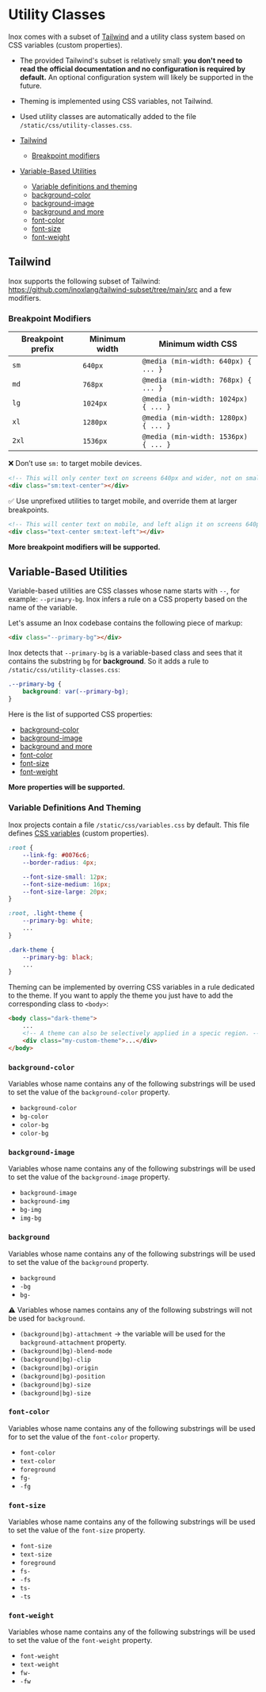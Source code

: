 # Utility Classes

Inox comes with a subset of [Tailwind](https://tailwindcss.com/) and a utility class system based on CSS variables (custom properties).

- The provided Tailwind's subset is relatively small: **you don't need to read the official documentation and no configuration is required by default.** An optional configuration system will likely be supported in the future.
- Theming is implemented using CSS variables, not Tailwind.
- Used utility classes are automatically added to the file `/static/css/utility-classes.css`.

- [Tailwind](#tailwind)
    - [Breakpoint modifiers](#breakpoint-modifiers)

- [Variable-Based Utilities](#variable-based-utilities)
    - [Variable definitions and theming](#variable-definitions-and-theming)
    - [background-color](#background-color)
    - [background-image](#background-image)
    - [background and more](#background)
    - [font-color](#font-color)
    - [font-size](#font-size)
    - [font-weight](#font-weight)

## Tailwind

Inox supports the following subset of Tailwind: https://github.com/inoxlang/tailwind-subset/tree/main/src and a few modifiers.

### Breakpoint Modifiers

| Breakpoint prefix | Minimum width | Minimum width	CSS                     |
| ----------------- | ------------- | ------------------------------------ |
| `sm`              |  `640px`        | `@media (min-width: 640px) { ... }`  |
| `md`              |  `768px`        | `@media (min-width: 768px) { ... }`  |
| `lg`              |  `1024px`       | `@media (min-width: 1024px) { ... }` |
| `xl`              |  `1280px`       | `@media (min-width: 1280px) { ... }` |
| `2xl`             |  `1536px`       | `@media (min-width: 1536px) { ... }` |


❌ Don’t use `sm:` to target mobile devices.
```html
<!-- This will only center text on screens 640px and wider, not on small screens -->
<div class="sm:text-center"></div>
```

✅ Use unprefixed utilities to target mobile, and override them at larger breakpoints.

```html
<!-- This will center text on mobile, and left align it on screens 640px and wider -->
<div class="text-center sm:text-left"></div>
```

**More breakpoint modifiers will be supported.**

## Variable-Based Utilities

Variable-based utilities are CSS classes whose name starts with `--`, for example: `--primary-bg`.
Inox infers a rule on a CSS property based on the name of the variable.

Let's assume an Inox codebase contains the following piece of markup:

```html
<div class="--primary-bg"></div>
```

Inox detects that `--primary-bg` is a variable-based class and sees that it contains the substring `bg` for **background**.
So it adds a rule to `/static/css/utility-classes.css`:

```css
.--primary-bg {
    background: var(--primary-bg);
}
```

Here is the list of supported CSS properties:

- [background-color](#background-color)
- [background-image](#background-image)
- [background and more](#background)
- [font-color](#font-color)
- [font-size](#font-size)
- [font-weight](#font-weight)

**More properties will be supported.**


### Variable Definitions And Theming

Inox projects contain a file `/static/css/variables.css` by default.
This file defines [CSS variables](https://developer.mozilla.org/fr/docs/Web/CSS/Using_CSS_custom_properties) (custom properties).

```css
:root {
    --link-fg: #0076c6;
    --border-radius: 4px; 

    --font-size-small: 12px; 
    --font-size-medium: 16px;
    --font-size-large: 20px; 
}

:root, .light-theme {
    --primary-bg: white;
    ...
}

.dark-theme {
    --primary-bg: black;
    ...
}
```

Theming can be implemented by overring CSS variables in a rule dedicated to the theme.
If you want to apply the theme you just have to add the corresponding class to `<body>`:

```html
<body class="dark-theme">
    ...
    <!-- A theme can also be selectively applied in a specic region. -->
    <div class="my-custom-theme">...</div>
</body>
```

### `background-color`

Variables whose name contains any of the following substrings will be used to
set the value of the `background-color` property.

- `background-color`
- `bg-color`
- `color-bg`
- `color-bg`

### `background-image`

Variables whose name contains any of the following substrings will be used to
set the value of the `background-image` property.

- `background-image`
- `background-img`
- `bg-img`
- `img-bg`

### `background`

Variables whose name contains any of the following substrings will be used to
set the value of the `background` property.

- `background`
- `-bg`
- `bg-`

⚠️ Variables whose names contains any of the following substrings will not be used
for `background`.

- `(background|bg)-attachment` -> the variable will be used for the
  `background-attachment` property.
- `(background|bg)-blend-mode`
- `(background|bg)-clip`
- `(background|bg)-origin`
- `(background|bg)-position`
- `(background|bg)-size`
- `(background|bg)-size`

### `font-color`

Variables whose name contains any of the following substrings will be used for
to set the value of the `font-color` property.

- `font-color`
- `text-color`
- `foreground`
- `fg-`
- `-fg`

### `font-size`

Variables whose name contains any of the following substrings will be used to
set the value of the `font-size` property.

- `font-size`
- `text-size`
- `foreground`
- `fs-`
- `-fs`
- `ts-`
- `-ts`

### `font-weight`

Variables whose name contains any of the following substrings will be used to
set the value of the `font-weight` property.

- `font-weight`
- `text-weight`
- `fw-`
- `-fw`

